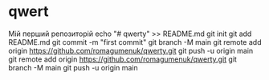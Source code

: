 # qwert
Мій перший репозиторій
echo "# qwerty" >> README.md
git init
git add README.md
git commit -m "first commit"
git branch -M main
git remote add origin https://github.com/romagumenuk/qwerty.git
git push -u origin main
git remote add origin https://github.com/romagumenuk/qwerty.git
git branch -M main
git push -u origin main
